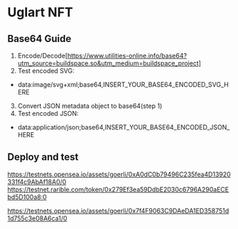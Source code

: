 # Uglart NFT

## Base64 Guide
1. Encode/Decode[https://www.utilities-online.info/base64?utm_source=buildspace.so&utm_medium=buildspace_project]
2. Test encoded SVG:
  - data:image/svg+xml;base64,INSERT_YOUR_BASE64_ENCODED_SVG_HERE
3. Convert JSON metadata object to base64(step 1)
4. Test encoded JSON:
  - data:application/json;base64,INSERT_YOUR_BASE64_ENCODED_JSON_HERE

## Deploy and test
https://testnets.opensea.io/assets/goerli/0xA0dC0b79496C235fea4D13920331f4c9AbAf18A0/0
https://testnet.rarible.com/token/0x279Ef3ea59DdbE2030c6796A290aECEbd5D100a8:0 


https://testnets.opensea.io/assets/goerli/0x7f4F9063C9DAeDA1ED358751d1d755c3e08A6ca1/0